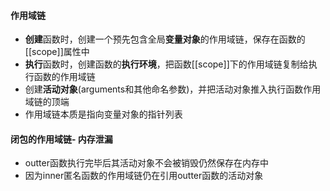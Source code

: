 #### 作用域链
- **创建**函数时，创建一个预先包含全局**变量对象**的作用域链，保存在函数的[[scope]]属性中
- **执行**函数时，创建函数的**执行环境**，把函数[[scope]]下的作用域链复制给执行函数的作用域链
- 创建**活动对象**(arguments和其他命名参数)，并把活动对象推入执行函数作用域链的顶端
- 作用域链本质是指向变量对象的指针列表

#### 闭包的作用域链- 内存泄漏
- outter函数执行完毕后其活动对象不会被销毁仍然保存在内存中
- 因为inner匿名函数的作用域链仍在引用outter函数的活动对象